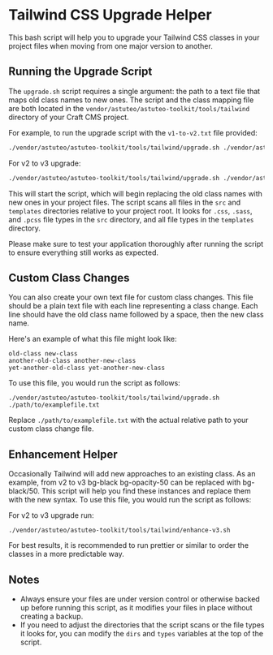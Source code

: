 # Tailwind CSS Upgrade Helper

This bash script will help you to upgrade your Tailwind CSS classes in your project files when moving from one major version to another.

## Running the Upgrade Script

The `upgrade.sh` script requires a single argument: the path to a text file that maps old class names to new ones. The script and the class mapping file are both located in the `vendor/astuteo/astuteo-toolkit/tools/tailwind` directory of your Craft CMS project.

For example, to run the upgrade script with the `v1-to-v2.txt` file provided:

```bash
./vendor/astuteo/astuteo-toolkit/tools/tailwind/upgrade.sh ./vendor/astuteo/astuteo-toolkit/tools/tailwind/v1-to-v2.txt
 ```

For v2 to v3 upgrade:

```bash 
./vendor/astuteo/astuteo-toolkit/tools/tailwind/upgrade.sh ./vendor/astuteo/astuteo-toolkit/tools/tailwind/v2-to-v3.txt
```

This will start the script, which will begin replacing the old class names with new ones in your project files. The script scans all files in the `src` and `templates` directories relative to your project root. It looks for `.css`, `.sass`, and `.pcss` file types in the `src` directory, and all file types in the `templates` directory.

Please make sure to test your application thoroughly after running the script to ensure everything still works as expected.

## Custom Class Changes

You can also create your own text file for custom class changes. This file should be a plain text file with each line representing a class change. Each line should have the old class name followed by a space, then the new class name.

Here's an example of what this file might look like:

```
old-class new-class
another-old-class another-new-class
yet-another-old-class yet-another-new-class
```

To use this file, you would run the script as follows:

```
./vendor/astuteo/astuteo-toolkit/tools/tailwind/upgrade.sh ./path/to/examplefile.txt
```

Replace `./path/to/examplefile.txt` with the actual relative path to your custom class change file.

## Enhancement Helper
Occasionally Tailwind will add new approaches to an existing class. As an example, from v2 to v3 bg-black bg-opacity-50 can be replaced with bg-black/50. This script will help you find these instances and replace them with the new syntax.
To use this file, you would run the script as follows:

For v2 to v3 upgrade run:
```
./vendor/astuteo/astuteo-toolkit/tools/tailwind/enhance-v3.sh
```

For best results, it is recommended to run prettier or similar to order the classes in a more predictable way.

## Notes

- Always ensure your files are under version control or otherwise backed up before running this script, as it modifies your files in place without creating a backup.
- If you need to adjust the directories that the script scans or the file types it looks for, you can modify the `dirs` and `types` variables at the top of the script.
